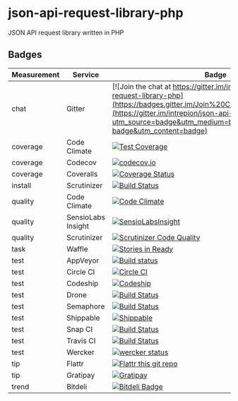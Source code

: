 # json-api-request-library-php
JSON API request library written in PHP

## Badges

Measurement | Service | Badge
--- | --- | ---
chat | Gitter | [![Join the chat at https://gitter.im/intrepion/json-api-request-library-php](https://badges.gitter.im/Join%20Chat.svg)](https://gitter.im/intrepion/json-api-request-library-php?utm_source=badge&utm_medium=badge&utm_campaign=pr-badge&utm_content=badge)
coverage | Code Climate | [![Test Coverage](https://codeclimate.com/github/intrepion/json-api-request-library-php/badges/coverage.svg)](https://codeclimate.com/github/intrepion/json-api-request-library-php/coverage)
coverage | Codecov | [![codecov.io](http://codecov.io/github/intrepion/json-api-request-library-php/coverage.svg?branch=master)](http://codecov.io/github/intrepion/json-api-request-library-php?branch=master)
coverage | Coveralls | [![Coverage Status](https://coveralls.io/repos/intrepion/json-api-request-library-php/badge.svg?branch=master&service=github)](https://coveralls.io/github/intrepion/json-api-request-library-php?branch=master)
install | Scrutinizer | [![Build Status](https://scrutinizer-ci.com/g/intrepion/json-api-request-library-php/badges/build.png?b=master)](https://scrutinizer-ci.com/g/intrepion/json-api-request-library-php/build-status/master)
quality | Code Climate | [![Code Climate](https://codeclimate.com/github/intrepion/json-api-request-library-php/badges/gpa.svg)](https://codeclimate.com/github/intrepion/json-api-request-library-php)
quality | SensioLabs Insight | [![SensioLabsInsight](https://insight.sensiolabs.com/projects/dac4ef49-5816-4965-a89a-32a13e5bff6a/mini.png)](https://insight.sensiolabs.com/projects/dac4ef49-5816-4965-a89a-32a13e5bff6a)
quality | Scrutinizer | [![Scrutinizer Code Quality](https://scrutinizer-ci.com/g/intrepion/json-api-request-library-php/badges/quality-score.png?b=master)](https://scrutinizer-ci.com/g/intrepion/json-api-request-library-php/?branch=master)
task | Waffle | [![Stories in Ready](https://badge.waffle.io/intrepion/json-api-request-library-php.svg?label=ready&title=Ready)](http://waffle.io/intrepion/json-api-request-library-php)
test | AppVeyor | [![Build status](https://ci.appveyor.com/api/projects/status/mr36jexr56c6jxxm?svg=true)](https://ci.appveyor.com/project/intrepion/json-api-request-library-php)
test | Circle CI | [![Circle CI](https://circleci.com/gh/intrepion/json-api-request-library-php.svg?style=svg)](https://circleci.com/gh/intrepion/json-api-request-library-php)
test | Codeship | [![Codeship](https://codeship.com/projects/d5bed880-3c4a-0133-97e3-1276d5d0a1e7/status?branch=master)](https://codeship.com/projects/102239https://codeship.com/projects/d5bed880-3c4a-0133-97e3-1276d5d0a1e7/status?branch=master)
test | Drone | [![Build Status](https://drone.io/github.com/intrepion/json-api-request-library-php/status.png)](https://drone.io/github.com/intrepion/json-api-request-library-php/latest)
test | Semaphore | [![Build Status](https://semaphoreci.com/api/v1/projects/5a6c1a4f-2ff6-4404-aab4-7f053cb63c76/538852/badge.svg)](https://semaphoreci.com/intrepion/json-api-request-library-php)
test | Shippable | [![Shippable](https://img.shields.io/shippable/55f50ed21895ca447414e7f2.svg)](https://app.shippable.com/projects/55f50ed21895ca447414e7f2)
test | Snap CI | [![Build Status](https://snap-ci.com/intrepion/json-api-request-library-php/branch/master/build_image)](https://snap-ci.com/intrepion/json-api-request-library-php/branch/master)
test | Travis CI | [![Build Status](https://travis-ci.org/intrepion/json-api-request-library-php.svg?branch=master)](https://travis-ci.org/intrepion/json-api-request-library-php)
test | Wercker | [![wercker status](https://app.wercker.com/status/043adb5be0f9536f34d647eca0905ffe/s "wercker status")](https://app.wercker.com/project/bykey/043adb5be0f9536f34d647eca0905ffe)
tip | Flattr | [![Flattr this git repo](http://api.flattr.com/button/flattr-badge-large.png)](https://flattr.com/submit/auto?user_id=intrepion&url=https://github.com/intrepion/json-api-request-library-php&title=json-api-request-library-php&language=PHP&tags=github&category=software)
tip | Gratipay | [![Gratipay](https://img.shields.io/gratipay/intrepion.svg)](https://gratipay.com/~intrepion/)
trend | Bitdeli | [![Bitdeli Badge](https://d2weczhvl823v0.cloudfront.net/intrepion/json-api-request-library-php/trend.png)](https://bitdeli.com/free "Bitdeli Badge")
